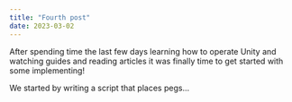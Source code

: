 ```yaml
---
title: "Fourth post"
date: 2023-03-02
---
```


After spending time the last few days learning how to operate Unity and watching guides and reading articles 
it was finally time to get started with some implementing! 

We started by writing a script that places pegs... 
